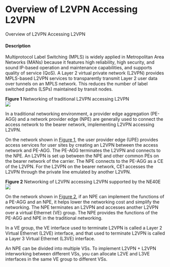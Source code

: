 Overview of L2VPN Accessing L2VPN
=================================

Overview of L2VPN Accessing L2VPN

#### Description

Multiprotocol Label Switching (MPLS) is widely applied in Metropolitan Area Networks (MANs) because it features high reliability, high security, and sound IP-based operation and maintenance capabilities, and supports quality of service (QoS). A Layer 2 virtual private network (L2VPN) provides MPLS-based L2VPN services to transparently transmit Layer 2 user data over tunnels on an MPLS network. This reduces the number of label switched paths (LSPs) maintained by transit nodes.

**Figure 1** Networking of traditional L2VPN accessing L2VPN  
![](figure/en-us_image_0000001199479289.png)

In a traditional networking environment, a provider edge aggregation (PE-AGG) and a network provider edge (NPE) are generally used to connect the access network to the bearer network, implementing L2VPN accessing L2VPN.

On the network shown in [Figure 1](#EN-US_CONCEPT_0000001153300972__en-us_concept_0000001153036304_fig_dc_vrp_l2-l3_feature_500101), the user provider edge (UPE) provides access services for user sites by creating an L2VPN between the access network and PE-AGG. The PE-AGG terminates the L2VPN and connects to the NPE. An L2VPN is set up between the NPE and other common PEs on the bearer network of the carrier. The NPE connects to the PE-AGG as a CE of the L2VPN. For the L2VPN on the bearer network, CE1 accesses the L2VPN through the private line emulated by another L2VPN.

**Figure 2** Networking of L2VPN accessing L2VPN supported by the NE40E  
![](figure/en-us_image_0000001199195813.png)

On the network shown in [Figure 2](#EN-US_CONCEPT_0000001153300972__en-us_concept_0000001153036304_fig_dc_vrp_l2-l3_feature_500102), if an NPE can implement the functions of a PE-AGG and an NPE, it helps lower the networking cost and simplify the networking. The NPE terminates an L2VPN and accesses another L2VPN over a virtual Ethernet (VE) group. The NPE provides the functions of the PE-AGG and NPE in the traditional networking.

In a VE group, the VE interface used to terminate L2VPN is called a Layer 2 Virtual Ethernet (L2VE) interface, and that used to terminate L2VPN is called a Layer 3 Virtual Ethernet (L3VE) interface.

An NPE can be divided into multiple VSs. To implement L2VPN + L2VPN interworking between different VSs, you can allocate L2VE and L3VE interfaces in the same VE group to different VSs.